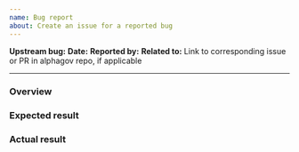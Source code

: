 ```yaml
---
name: Bug report
about: Create an issue for a reported bug
---
```


**Upstream bug:** <!-- Link to the bug tracker where you have reported this issue -->
**Date:** <!-- YYYY-MM-DD -->
**Reported by:** <!-- Name of person that reported this bug -->
**Related to:** Link to corresponding issue or PR in alphagov repo, if applicable

---

### Overview

<!-- Summary of issue, include clear steps to reproduce the issue -->

### Expected result

<!-- What should have happened -->

### Actual result

<!-- What actually happened -->
